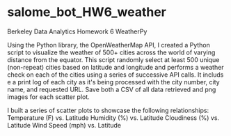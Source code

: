 # salome_bot_HW6_weather

Berkeley Data Analytics Homework 6 WeatherPy

Using the Python library, the OpenWeatherMap API, I created a  Python script to visualize the weather of 500+ cities across the world of varying distance from the equator. This script randomly select at least 500 unique (non-repeat) cities based on latitude and longitude and performs a weather check on each of the cities using a series of successive API calls. It includs e a print log of each city as it's being processed with the city number, city name, and requested URL.
Save both a CSV of all data retrieved and png images for each scatter plot.
 
I built a series of scatter plots to showcase the following relationships:
Temperature (F) vs. Latitude
Humidity (%) vs. Latitude
Cloudiness (%) vs. Latitude
Wind Speed (mph) vs. Latitude

